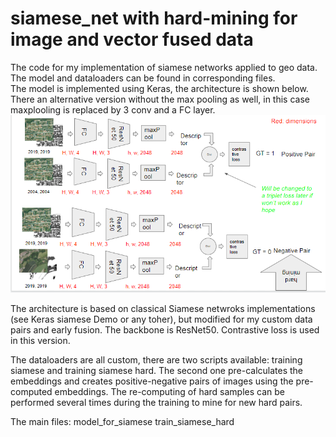 # siamese_net with hard-mining for image and vector fused data
The code for my implementation of siamese networks applied to geo data. The model and dataloaders can be found in corresponding files.  
The model is implemented using Keras, the architecture is shown below. There an alternative version without the max pooling as well, in this case maxplooling is replaced by 3 conv and a FC layer.
![alt text](https://github.com/margokhokhlova/siamese_net/blob/master/architecture.png)

The architecture is based on classical Siamese netwroks implementations (see Keras siamese Demo or any toher), but modified for my custom data pairs and early fusion. The backbone is ResNet50. Contrastive loss is used in this version.

The dataloaders are all custom, there are two scripts available: training siamese and training siamese hard. The second one pre-calculates the embeddings and creates positive-negative pairs of images using the pre-computed embeddings. The re-computing of hard samples can be performed several times during the training to mine for new hard pairs.

The main files:
model_for_siamese
train_siamese_hard
